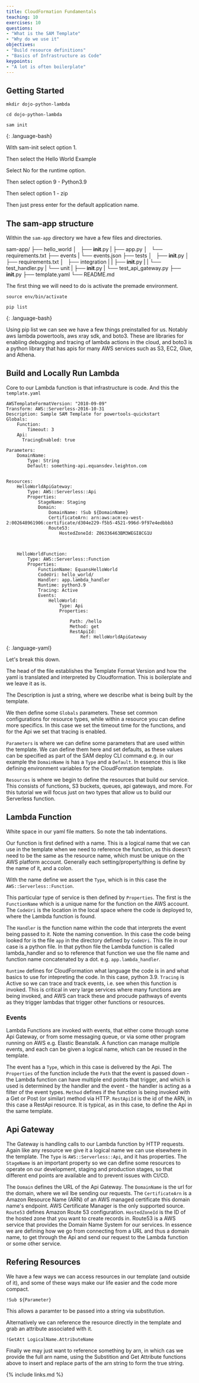 ```yaml
---
title: CloudFormation Fundamentals
teaching: 10
exercises: 10
questions:
- "What is the SAM Template"
- "Why do we use it" 
objectives:
- "Build resource definitions"
- "Basics of Infrastructure as Code"
keypoints:
- "A lot is often boilerplate"
---
```


## Getting Started


~~~
mkdir dojo-python-lambda

cd dojo-python-lambda

sam init
~~~
{: .language-bash}

With sam-init select option 1.

Then select the Hello World Example

Select No for the runtime option.

Then select option 9 - Python3.9

Then select option 1 - zip

Then just press enter for the default application name.

## The sam-app structure

Within the `sam-app` directory we have a few files and directories.

sam-app/
├── hello_world
│   ├── __init__.py
|   ├── app.py
│   └── requirements.txt
├── events
|   └── events.json
├── tests
│   ├── __init__.py
│   ├── requirements.txt
│   ├── integration
|   |   ├── __init__.py
|   |   └── test_handler.py
|   └── unit
|       ├── __init__.py
|       └── test_api_gateway.py
├── __init__.py
├── template.yaml
└── README.md

The first thing we will need to do is activate the premade environment.

~~~
source env/bin/activate

pip list
~~~
{: .language-bash}

Using pip list we can see we have a few things preinstalled for us. Notably aws lambda powertools, aws xray sdk, and boto3. These are libraries for enabling debugging and tracing of lambda actions in the cloud, and boto3 is a python library that has apis for many AWS services such as S3, EC2, Glue, and Athena.

## Build and Locally Run Lambda

Core to our Lambda function is that infrastructure is code. And this the `template.yaml`

~~~
AWSTemplateFormatVersion: "2010-09-09"
Transform: AWS::Serverless-2016-10-31
Description: Sample SAM Template for powertools-quickstart
Globals:
    Function:
        Timeout: 3
    Api:
      TracingEnabled: true

Parameters:
    DomainName:
        Type: String
        Default: something-api.equansdev.leighton.com


Resources:
    HelloWorldApiGateway:
        Type: AWS::Serverless::Api
        Properties:
            StageName: Staging
            Domain:
                DomainName: !Sub ${DomainName}
                CertificateArn: arn:aws:acm:eu-west-2:002648961906:certificate/d304e229-f5b5-4521-996d-9f97e4edbbb3
                Route53:
                    HostedZoneId: Z06336463BM3WEGI8CG1U
                


    HelloWorldFunction:
        Type: AWS::Serverless::Function
        Properties:
            FunctionName: EquansHelloWorld
            CodeUri: hello_world/
            Handler: app.lambda_handler
            Runtime: python3.9
            Tracing: Active
            Events:
                HelloWorld:
                    Type: Api
                    Properties:
                        
                        Path: /hello
                        Method: get
                        RestApiId:
                            Ref: HelloWorldApiGateway

~~~
{: .language-yaml}

Let's break this down.

The head of the file establishes the Template Format Version and how the yaml is translated and interpreted by Cloudformation. This is boilerplate and we leave it as is.

The Description is just a string, where we describe what is being built by the template.

We then define some `Globals` parameters. These set common configurations for resource types, while within a resource you can define more specifics. In this case we set the timeout time for the functions, and for the Api we set that tracing is enabled.

`Parameters` is where we can define some parameters that are used within the template. We can define them here and set defaults, as these values can be specified as part of the SAM deploy CLI command e.g. in our example the `DomainName` is has a `Type` and a `Default`. In essence this is like defining environment variables for the CloudFormation template.

`Resources` is where we begin to define the resources that build our service. This consists of functions, S3 buckets, queues, api gateways, and more. For this tutorial we will focus just on two types that allow us to build our Serverless function.

## Lambda Function

White space in our yaml file matters. So note the tab indentations.

Our function is first defined with a name. This is a logical name that we can use in the template when we need to reference the function, as this doesn't need to be the same as the resource name, which must be unique on the AWS platform account. Generally each setting/property/thing is define by the name of it, and a colon.

With the name define we assert the `Type`, which is in this case the `AWS::Serverless::Function`.

This particular type of service is then defined by `Properties`. The first is the `FunctionName` which is a unique name for the function on the AWS account. The `CodeUri` is the location in the local space where the code is deployed to, where the Lambda function is found.

The `Handler` is the function name within the code that interprets the event being passed to it. Note the naming convention. In this case the code being looked for is the file `app` in the directory defined by `CodeUri`. This file in our case is a python file. In that python file the Lambda function is called lambda_handler and so to reference that function we use the file name and function name concatenated by a dot. e.g. `app.lambda_handler`.

`Runtime` defines for CloudFormation what language the code is in and what basics to use for intepreting the code. In this case, python 3.9. `Tracing` is Active so we can trace and track events, i.e. see when this function is invoked. This is critical in very large services where many functions are being invoked, and AWS can track these and procude pathways of events as they trigger lambdas that trigger other functions or resources.

### Events

Lambda Functions are invoked with events, that either come through some Api Gateway, or from some messaging queue, or via some other program running on AWS e.g. Elastic Beanstalk. A function can manage multiple events, and each can be given a logical name, which can be reused in the template.

The event has a `Type`, which in this case is delivered by the Api. The `Properties` of the function include the `Path` that the event is passed down - the Lambda function can have multiple end points that trigger, and which is used is determined by the handler and the event - the handler is acting as a filter of the event types. `Method` defines if the function is being invoked with a Get or Post (or similar) method via HTTP. `RestApiId` is the id of the ARN, in this case a RestApi resource. It is typical, as in this case, to define the Api in the same template.

## Api Gateway

The Gateway is handling calls to our Lambda function by HTTP requests. Again like any resource we give it a logical name we can use elsewhere in the template. The `Type` is `AWS::Serverless::Api`, and it has properties. The `StageName` is an important property so we can define some resources to operate on our development, staging and production stages, so that different end points are available and to prevent issues with CI/CD.

The `Domain` defines the URL of the Api Gateway. The `DomainName` is the url for the domain, where we wil lbe sending our requests. The `CertificateArn` is a Amazon Resource Name (ARN) of an AWS managed certificate this domain name's endpoint. AWS Certificate Manager is the only supported source. `Route53` defines Amazon Route 53 configuration. `HostedZoneId` is the ID of the hosted zone that you want to create records in. Route53 is a AWS service that provides the Domain Name System for our services. In essence we are defining how we go from connecting from a URL and thus a domain name, to get through the Api and send our request to the Lambda function or some other service.

## Refering Resources

We have a few ways we can access resources in our template (and outside of it), and some of these ways make our life easier and the code more compact.

`!Sub ${Parameter}`

This allows a paramter to be passed into a string via substitution.

Alternatively we can reference the resource directly in the template and grab an attribute associated with it.

`!GetAtt LogicalName.AttributeName`

Finally we may just want to reference something by arn, in which cas we provide the full arn name, using the Substition and Get Attribute functions above to insert and replace parts of the arn string to form the true string.

{% include links.md %}
